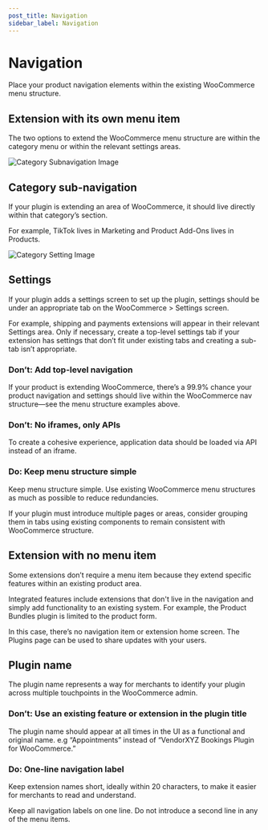 ```yaml
---
post_title: Navigation
sidebar_label: Navigation
---
```


# Navigation

Place your product navigation elements within the existing WooCommerce menu structure.

## Extension with its own menu item

The two options to extend the WooCommerce menu structure are within the category menu or within the relevant settings areas.

![Category Subnavigation Image](/img/doc_images/Category-Subnavigation.png)

## Category sub-navigation

If your plugin is extending an area of WooCommerce, it should live directly within that category’s section.

For example, TikTok lives in Marketing and Product Add-Ons lives in Products.

![Category Setting Image](/img/doc_images/Category-Settings.png)

## Settings

If your plugin adds a settings screen to set up the plugin, settings should be under an appropriate tab on the WooCommerce > Settings screen.

For example, shipping and payments extensions will appear in their relevant Settings area. Only if necessary, create a top-level settings tab if your extension has settings that don’t fit under existing tabs and creating a sub-tab isn’t appropriate.

### Don’t: Add top-level navigation

If your product is extending WooCommerce, there’s a 99.9% chance your product navigation and settings should live within the WooCommerce nav structure—see the menu structure examples above.

### Don’t: No iframes, only APIs

To create a cohesive experience, application data should be loaded via API instead of an iframe.

### Do: Keep menu structure simple

Keep menu structure simple. Use existing WooCommerce menu structures as much as possible to reduce redundancies.

If your plugin must introduce multiple pages or areas, consider grouping them in tabs using existing components to remain consistent with WooCommerce structure.

## Extension with no menu item

Some extensions don’t require a menu item because they extend specific features within an existing product area.

Integrated features include extensions that don't live in the navigation and simply add functionality to an existing system. For example, the Product Bundles plugin is limited to the product form.

In this case, there’s no navigation item or extension home screen. The Plugins page can be used to share updates with your users.

## Plugin name

The plugin name represents a way for merchants to identify your plugin across multiple touchpoints in the WooCommerce admin.

### Don’t: Use an existing feature or extension in the plugin title

The plugin name should appear at all times in the UI as a functional and original name. e.g “Appointments” instead of “VendorXYZ Bookings Plugin for WooCommerce.”

### Do: One-line navigation label

Keep extension names short, ideally within 20 characters, to make it easier for merchants to read and understand.

Keep all navigation labels on one line. Do not introduce a second line in any of the menu items.
